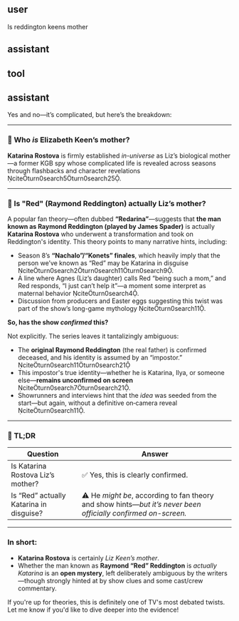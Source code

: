 ## user
Is reddington keens mother
## assistant

## tool

## assistant
Yes and no—it’s complicated, but here’s the breakdown:

---

### 👩 Who *is* Elizabeth Keen’s mother?
**Katarina Rostova** is firmly established *in-universe* as Liz’s biological mother—a former KGB spy whose complicated life is revealed across seasons through flashbacks and character revelations citeturn0search5turn0search25.

---

### 🧩 Is "Red" (Raymond Reddington) actually Liz’s mother?
A popular fan theory—often dubbed **“Redarina”**—suggests that **the man known as Raymond Reddington (played by James Spader)** is actually **Katarina Rostova** who underwent a transformation and took on Reddington's identity. This theory points to many narrative hints, including:

- Season 8’s **“Nachalo”/“Konets” finales**, which heavily imply that the person we’ve known as “Red” may be Katarina in disguise citeturn0search2turn0search11turn0search9.
- A line where Agnes (Liz’s daughter) calls Red “being such a mom,” and Red responds, “I just can’t help it”—a moment some interpret as maternal behavior citeturn0search4.
- Discussion from producers and Easter eggs suggesting this twist was part of the show’s long-game mythology citeturn0search11.

**So, has the show *confirmed* this?**

Not explicitly. The series leaves it tantalizingly ambiguous:
- The **original Raymond Reddington** (the real father) is confirmed deceased, and his identity is assumed by an “impostor.” citeturn0search11turn0search21  
- This impostor's true identity—whether he is Katarina, Ilya, or someone else—**remains unconfirmed on screen** citeturn0search7turn0search21.
- Showrunners and interviews hint that the *idea* was seeded from the start—but again, without a definitive on‑camera reveal citeturn0search11.

---

### 🧠 TL;DR

| Question | Answer |
|---------|--------|
| Is Katarina Rostova Liz’s mother? | ✅ Yes, this is clearly confirmed. |
| Is “Red” actually Katarina in disguise? | ⚠️ He *might be*, according to fan theory and show hints—*but it’s never been officially confirmed on-screen.* |

---

### In short:
- **Katarina Rostova** is certainly *Liz Keen’s mother*.
- Whether the man known as **Raymond “Red” Reddington** is *actually Katarina* is an **open mystery**, left deliberately ambiguous by the writers—though strongly hinted at by show clues and some cast/crew commentary.

If you're up for theories, this is definitely one of TV's most debated twists. Let me know if you'd like to dive deeper into the evidence!